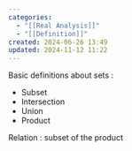 ```yaml
---
categories:
  - "[[Real Analysis]]"
  - "[[Definition]]"
created: 2024-06-26 13:49
updated: 2024-11-12 11:22
---
```

Basic definitions about sets :
- Subset
- Intersection 
- Union
- Product

Relation : subset of the product 